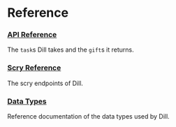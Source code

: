 # Reference

### [API Reference](urbit-docs/system/kernel/dill/reference/tasks)

The `task`s Dill takes and the `gift`s it returns.

### [Scry Reference](urbit-docs/system/kernel/dill/reference/scry)

The scry endpoints of Dill.

### [Data Types](urbit-docs/system/kernel/dill/reference/data-types)

Reference documentation of the data types used by Dill.
